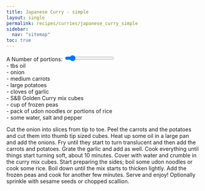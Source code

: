 ```yaml
---
title: Japanese Curry - simple
layout: single
permalink: recipes/curries/japanese_curry_simple
sidebar:
  nav: "sitemap"
toc: true
---
```


<meta name="viewport" content="width=device-width, initial-scale=1">
<style>
.slidecontainer {
  width: 100%;
}

.slider {
  -webkit-appearance: none;
  width: 100%;
  height: 15px;
  border-radius: 5px;
  background: #ffd4d4;
  outline: none;
  opacity: 0.7;
  -webkit-transition: .2s;
  transition: opacity .2s;
}

.slider:hover {
  opacity: 1;
}

.slider::-webkit-slider-thumb {
  -webkit-appearance: none;
  appearance: none;
  width: 25px;
  height: 25px;
  border-radius: 50%;
  background: #b5fff8;
  cursor: pointer;
}

.slider::-moz-range-thumb {
  width: 25px;
  height: 25px;
  border-radius: 50%;
  background: #f2f2f2;
  cursor: pointer;
}
</style>

<div class="slidecontainer">
  <label for="serving">A Number of portions: <span id="multiply"></span></label>
  <input type="range" min="1" max="10" value="2" class="slider" id="servingInput">

  <div class="Recipe-IngredientList">
    <div class="Recipe-Ingredient js-recipeIngredient" data-baseValue="0.5"> - <span></span> tbs oil</div>
    <div class="Recipe-Ingredient js-recipeIngredient" data-baseValue="0.5"> - <span></span> onion</div>
    <div class="Recipe-Ingredient js-recipeIngredient" data-baseValue="1.5"> - <span></span> medium carrots</div>
    <div class="Recipe-Ingredient js-recipeIngredient" data-baseValue="0.75"> - <span></span> large potatoes</div>
    <div class="Recipe-Ingredient js-recipeIngredient" data-baseValue="1.5"> - <span></span> cloves of garlic</div>
    <div class="Recipe-Ingredient js-recipeIngredient" data-baseValue="1.5"> - <span></span> S&B Golden Curry mix cubes</div>
    <div class="Recipe-Ingredient js-recipeIngredient" data-baseValue="0.25"> - <span></span> cup of frozen peas</div>
    <div class="Recipe-Ingredient js-recipeIngredient" data-baseValue="1"> - <span></span> pack of udon noodles or portions of rice</div>
    <div class="Recipe-Ingredient js-recipeIngredient"> - some water, salt and pepper</div>
  </div>
</div>

<!-- https://codepen.io/Erilan/pen/qQWpqa -->
<script src="https://cdnjs.cloudflare.com/ajax/libs/jquery/3.3.1/jquery.min.js"></script>

<script>
var slider = document.getElementById("servingInput");

var multiply = document.getElementById("multiply");
multiply.innerHTML = slider.value;
slider.oninput = function() {multiply.innerHTML = this.value;}

// Recipe calculator with jquery
var computeServing = function(serving) {
  $('.js-recipeIngredient').each(function(index, item) {
    $(item).children('span').html($(item)[0].dataset.basevalue * serving)
  })
}
$('#servingInput').on('change', function() {
  computeServing($(this).val())
})
computeServing(2)
</script>
<p></p>

Cut the onion into slices from tip to toe. Peel the carrots and the potatoes and cut them into thumb tip sized cubes. Heat up some oil in a large pan and add the onions. Fry until they start to turn translucent and then add the carrots and potatoes. Grate the garlic and add as well. Cook everything until things start turning soft, about 10 minutes. Cover with water and crumble in the curry mix cubes. Start preparing the sides; boil some udon noodles or cook some rice. Boil down until the mix starts to thicken lightly. Add the frozen peas and cook for another few minutes. Serve and enjoy! Optionally sprinkle with sesame seeds or chopped scallion.
